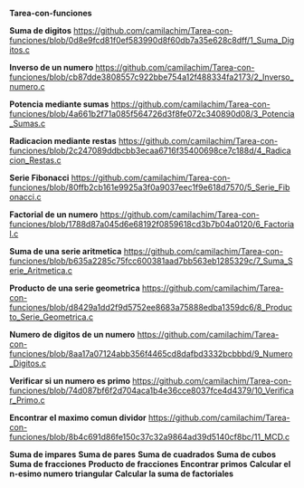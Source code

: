 **Tarea-con-funciones**

**Suma de digitos**
https://github.com/camilachim/Tarea-con-funciones/blob/0d8e9fcd81f0ef583990d8f60db7a35e628c8dff/1_Suma_Digitos.c

**Inverso de un numero**
https://github.com/camilachim/Tarea-con-funciones/blob/cb87dde3808557c922bbe754a12f488334fa2173/2_Inverso_numero.c

**Potencia mediante sumas**
https://github.com/camilachim/Tarea-con-funciones/blob/4a661b2f71a085f564726d3f8fe072c340890d08/3_Potencia_Sumas.c

**Radicacion mediante restas**
https://github.com/camilachim/Tarea-con-funciones/blob/2c247089ddbcbb3ecaa6716f35400698ce7c188d/4_Radicacion_Restas.c

**Serie Fibonacci**
https://github.com/camilachim/Tarea-con-funciones/blob/80ffb2cb161e9925a3f0a9037eec1f9e618d7570/5_Serie_Fibonacci.c

**Factorial de un numero**
https://github.com/camilachim/Tarea-con-funciones/blob/1788d87a045d6e68192f0859618cd3b7b04a0120/6_Factorial.c

**Suma de una serie aritmetica**
https://github.com/camilachim/Tarea-con-funciones/blob/b635a2285c75fcc600381aad7bb563eb1285329c/7_Suma_Serie_Aritmetica.c

**Producto de una serie geometrica**
https://github.com/camilachim/Tarea-con-funciones/blob/d8429a1dd2f9d5752ee8683a75888edba1359dc6/8_Producto_Serie_Geometrica.c

**Numero de digitos de un numero**
https://github.com/camilachim/Tarea-con-funciones/blob/8aa17a07124abb356f4465cd8dafbd3332bcbbbd/9_Numero_Digitos.c

**Verificar si un  numero es primo**
https://github.com/camilachim/Tarea-con-funciones/blob/74d087bf6f2d704aca1b4e36cce8037fce4d4379/10_Verificar_Primo.c

**Encontrar el maximo comun dividor**
https://github.com/camilachim/Tarea-con-funciones/blob/8b4c691d86fe150c37c32a9864ad39d5140cf8bc/11_MCD.c

**Suma de impares**
**Suma de pares**
**Suma de cuadrados**
**Suma de cubos**
**Suma de fracciones**
**Producto de fracciones**
**Encontrar primos**
**Calcular el n-esimo numero triangular**
**Calcular la suma de factoriales**


